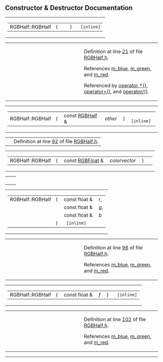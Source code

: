 ## Constructor & Destructor Documentation

<span id="c4a7d9d28be1c8e7617bb3bc8a3d5ef9" class="anchor"></span>

<table class="mdTable" data-cellpadding="2" data-cellspacing="0">
<colgroup>
<col style="width: 100%" />
</colgroup>
<tbody>
<tr>
<td class="mdRow"><table data-cellpadding="0" data-cellspacing="0" data-border="0">
<tbody>
<tr>
<td class="md" data-nowrap="" data-valign="top">RGBHalf::RGBHalf</td>
<td class="md" data-valign="top">( </td>
<td class="mdname1" data-valign="top" data-nowrap=""></td>
<td class="md" data-valign="top"> ) </td>
<td class="md" data-nowrap=""><code> [inline]</code></td>
</tr>
</tbody>
</table></td>
</tr>
</tbody>
</table>

<table data-cellspacing="5" data-cellpadding="0" data-border="0">
<colgroup>
<col style="width: 50%" />
<col style="width: 50%" />
</colgroup>
<tbody>
<tr>
<td> </td>
<td><p>Definition at line <a href="RGBHalf_8h-source.md#l00021" class="el">21</a> of file <a href="RGBHalf_8h-source.md" class="el">RGBHalf.h</a>.</p>
<p>References <a href="RGBHalf_8h-source.md#l00020" class="el">m_blue</a>, <a href="RGBHalf_8h-source.md#l00020" class="el">m_green</a>, and <a href="RGBHalf_8h-source.md#l00020" class="el">m_red</a>.</p>
<p>Referenced by <a href="RGBHalf_8h-source.md#l00043" class="el">operator *()</a>, <a href="RGBHalf_8h-source.md#l00156" class="el">operator+()</a>, and <a href="RGBHalf_8h-source.md#l00045" class="el">operator/()</a>.</p></td>
</tr>
</tbody>
</table>

<span id="d796bbf3bf31263db6eec48c205ab8d5" class="anchor"></span>

<table class="mdTable" data-cellpadding="2" data-cellspacing="0">
<colgroup>
<col style="width: 100%" />
</colgroup>
<tbody>
<tr>
<td class="mdRow"><table data-cellpadding="0" data-cellspacing="0" data-border="0">
<tbody>
<tr>
<td class="md" data-nowrap="" data-valign="top">RGBHalf::RGBHalf</td>
<td class="md" data-valign="top">( </td>
<td class="md" data-nowrap="" data-valign="top">const <a href="classRGBHalf.md" class="el">RGBHalf</a> &amp; </td>
<td class="mdname1" data-valign="top" data-nowrap=""><em>other</em></td>
<td class="md" data-valign="top"> ) </td>
<td class="md" data-nowrap=""><code> [inline]</code></td>
</tr>
</tbody>
</table></td>
</tr>
</tbody>
</table>

|  |  |
|----|----|
|   | Definition at line <a href="RGBHalf_8h-source.md#l00092" class="el">92</a> of file <a href="RGBHalf_8h-source.md" class="el">RGBHalf.h</a>. |

<span id="8ede21e4242d1ae8cb8d6aa6cbef561b" class="anchor"></span>

<table class="mdTable" data-cellpadding="2" data-cellspacing="0">
<colgroup>
<col style="width: 100%" />
</colgroup>
<tbody>
<tr>
<td class="mdRow"><table data-cellpadding="0" data-cellspacing="0" data-border="0">
<tbody>
<tr>
<td class="md" data-nowrap="" data-valign="top">RGBHalf::RGBHalf</td>
<td class="md" data-valign="top">( </td>
<td class="md" data-nowrap="" data-valign="top">const <a href="classRGBFloat.md" class="el">RGBFloat</a> &amp; </td>
<td class="mdname1" data-valign="top" data-nowrap=""><em>colorvector</em></td>
<td class="md" data-valign="top"> ) </td>
<td class="md" data-nowrap=""></td>
</tr>
</tbody>
</table></td>
</tr>
</tbody>
</table>

|     |     |
|-----|-----|
|     |     |

<span id="fc4bdf2952e6570f64a1fa77da774e6f" class="anchor"></span>

<table class="mdTable" data-cellpadding="2" data-cellspacing="0">
<colgroup>
<col style="width: 100%" />
</colgroup>
<tbody>
<tr>
<td class="mdRow"><table data-cellpadding="0" data-cellspacing="0" data-border="0">
<tbody>
<tr>
<td class="md" data-nowrap="" data-valign="top">RGBHalf::RGBHalf</td>
<td class="md" data-valign="top">( </td>
<td class="md" data-nowrap="" data-valign="top">const float &amp; </td>
<td class="mdname" data-nowrap=""><em>r</em>,</td>
</tr>
<tr>
<td class="md" style="text-align: right;" data-nowrap=""></td>
<td class="md"></td>
<td class="md" data-nowrap="">const float &amp; </td>
<td class="mdname" data-nowrap=""><em>g</em>,</td>
</tr>
<tr>
<td class="md" style="text-align: right;" data-nowrap=""></td>
<td class="md"></td>
<td class="md" data-nowrap="">const float &amp; </td>
<td class="mdname" data-nowrap=""><em>b</em></td>
</tr>
<tr>
<td class="md"></td>
<td class="md">) </td>
<td colspan="2" class="md"><code> [inline]</code></td>
</tr>
</tbody>
</table></td>
</tr>
</tbody>
</table>

<table data-cellspacing="5" data-cellpadding="0" data-border="0">
<colgroup>
<col style="width: 50%" />
<col style="width: 50%" />
</colgroup>
<tbody>
<tr>
<td> </td>
<td><p>Definition at line <a href="RGBHalf_8h-source.md#l00096" class="el">96</a> of file <a href="RGBHalf_8h-source.md" class="el">RGBHalf.h</a>.</p>
<p>References <a href="RGBHalf_8h-source.md#l00020" class="el">m_blue</a>, <a href="RGBHalf_8h-source.md#l00020" class="el">m_green</a>, and <a href="RGBHalf_8h-source.md#l00020" class="el">m_red</a>.</p></td>
</tr>
</tbody>
</table>

<span id="b32e6c94e2a9fc43f4def415e2fa8ba5" class="anchor"></span>

<table class="mdTable" data-cellpadding="2" data-cellspacing="0">
<colgroup>
<col style="width: 100%" />
</colgroup>
<tbody>
<tr>
<td class="mdRow"><table data-cellpadding="0" data-cellspacing="0" data-border="0">
<tbody>
<tr>
<td class="md" data-nowrap="" data-valign="top">RGBHalf::RGBHalf</td>
<td class="md" data-valign="top">( </td>
<td class="md" data-nowrap="" data-valign="top">const float &amp; </td>
<td class="mdname1" data-valign="top" data-nowrap=""><em>f</em></td>
<td class="md" data-valign="top"> ) </td>
<td class="md" data-nowrap=""><code> [inline]</code></td>
</tr>
</tbody>
</table></td>
</tr>
</tbody>
</table>

<table data-cellspacing="5" data-cellpadding="0" data-border="0">
<colgroup>
<col style="width: 50%" />
<col style="width: 50%" />
</colgroup>
<tbody>
<tr>
<td> </td>
<td><p>Definition at line <a href="RGBHalf_8h-source.md#l00102" class="el">102</a> of file <a href="RGBHalf_8h-source.md" class="el">RGBHalf.h</a>.</p>
<p>References <a href="RGBHalf_8h-source.md#l00020" class="el">m_blue</a>, <a href="RGBHalf_8h-source.md#l00020" class="el">m_green</a>, and <a href="RGBHalf_8h-source.md#l00020" class="el">m_red</a>.</p></td>
</tr>
</tbody>
</table>

------------------------------------------------------------------------

